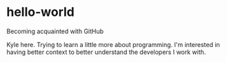 # hello-world
Becoming acquainted with GitHub 

Kyle here. Trying to learn a little more about programming. I'm interested in having better context to better understand the developers I work with. 
